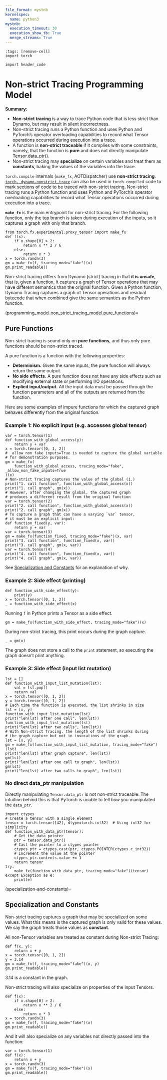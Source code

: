 ```yaml
---
file_format: mystnb
kernelspec:
  name: python3
mystnb:
  execution_timeout: 30
  execution_show_tb: True
  merge_streams: True
---
```


```{code-cell}
:tags: [remove-cell]
import torch

import header_code
```

# Non-strict Tracing Programming Model

**Summary:**
- **Non-strict tracing** is a way to trace Python code that is less strict than Dynamo, but may result in silent incorrectness.
- Non-strict tracing runs a Python function and uses Python and PyTorch’s operator overloading capabilities to record what Tensor operations occurred during execution into a trace.
- A function is **non-strict traceable** if it complies with some constraints, namely, that the function is **pure** and does not directly manipulate Tensor.data_ptr().
- Non-strict tracing may **specialize** on certain variables and treat them as **constants**, baking the values of the variables into the trace.

`torch.compile` internals (`make_fx`, AOTDispatcher) use **non-strict tracing**. [`torch._dynamo.nonstrict_trace`](programming_model.dynamo_nonstrict_trace) can also be used in `torch.compile`d code to mark sections of code to be traced with non-strict tracing.
Non-strict tracing runs a Python function and uses Python and PyTorch’s operator overloading capabilities to record what Tensor operations occurred during execution into a trace.

**`make_fx`** is the main entrypoint for non-strict tracing. For the following function, only the top branch is taken during execution of the inputs, so it captures a graph with only that branch.

```{code-cell}
from torch.fx.experimental.proxy_tensor import make_fx
def f(x):
    if x.shape[0] > 2:
        return x ** 2 / 6
    else:
        return x * 3
x = torch.randn(3)
gm = make_fx(f, tracing_mode="fake")(x)
gm.print_readable()
```

Non-strict tracing differs from Dynamo (strict) tracing in that **it is unsafe**, that is, given a function, it captures a graph of Tensor operations that may have different semantics than the original function.
Given a Python function, Dynamo Tracing captures a graph of Tensor operations and residual bytecode that when combined give the same semantics as the Python function.

(programming_model.non_strict_tracing_model.pure_functions)=

## Pure Functions

Non-strict tracing is sound only on **pure functions**, and thus only pure functions should be non-strict traced.

A pure function is a function with the following properties:

- **Determinism.** Given the same inputs, the pure function will always return the same output.
- **No side effects.** A pure function does not have any side effects such as modifying external state or performing I/O operations.
- **Explicit input/output.** All the input data must be passed through the function parameters and all of the outputs are returned from the function.

Here are some examples of impure functions for which the captured graph behaves differently from the original function.

### Example 1: No explicit input (e.g. accesses global tensor)
```{code-cell}
var = torch.tensor(1)
def function_with_global_access(y):
    return y + var
x = torch.tensor([0, 1, 2])
# _allow_non_fake_inputs=True is needed to capture the global variable
# for demonstration purposes.
gm = make_fx(
    function_with_global_access, tracing_mode="fake", _allow_non_fake_inputs=True
)(x)
# Non-strict Tracing captures the value of the global (1.)
print("1. call function", function_with_global_access(x))
print("1. call graph", gm(x))
# However, after changing the global, the captured graph
# produces a different result from the original function
var = torch.tensor(2)
print("2. call function", function_with_global_access(x))
print("2. call graph", gm(x))
# To capture a graph that can have a varying `var` tensor,
# it must be an explicit input:
def function_fixed(y, var):
    return y + var
var = torch.tensor(3)
gm = make_fx(function_fixed, tracing_mode="fake")(x, var)
print("3. call function", function_fixed(x, var))
print("3. call graph", gm(x, var))
var = torch.tensor(4)
print("4. call function", function_fixed(x, var))
print("4. call graph", gm(x, var))
```

See [Specialization and Constants](specialization-and-constants) for an explanation of why.

### Example 2: Side effect (printing)

```{code-cell}
def function_with_side_effect(y):
    print(y)
x = torch.tensor([0, 1, 2])
_ = function_with_side_effect(x)
```

Running `f` in Python prints a Tensor as a side effect.

```{code-cell}
gm = make_fx(function_with_side_effect, tracing_mode="fake")(x)
```

During non-strict tracing, this print occurs during the graph capture.

```{code-cell}
_ = gm(x)
```

The graph does not store a call to the `print` statement, so executing the graph doesn’t print anything.

### Example 3: Side effect (input list mutation)

```{code-cell}
lst = []
def function_with_input_list_mutation(lst):
    val = lst.pop()
    return val
x = torch.tensor([0, 1, 2])
y = torch.tensor([0, 1, 2])
# Each time the function is executed, the list shrinks in size
lst = [x, y]
function_with_input_list_mutation(lst)
print("len(lst) after one call", len(lst))
function_with_input_list_mutation(lst)
print("len(lst) after two calls", len(lst))
# With Non-strict Tracing, the length of the list shrinks during
# the graph capture but not in invocations of the graph.
lst = [x, y]
gm = make_fx(function_with_input_list_mutation, tracing_mode="fake")(lst)
print("len(lst) after graph capture", len(lst))
gm(lst)
print("len(lst) after one call to graph", len(lst))
gm(lst)
print("len(lst) after two calls to graph", len(lst))
```

### No direct data_ptr manipulation
Directly manipulating `Tensor.data_ptr` is not non-strict traceable. The intuition behind this is that PyTorch is unable to tell *how* you manipulated the `data_ptr`.

```{code-cell}
import ctypes
# Create a tensor with a single element
tensor = torch.tensor([42], dtype=torch.int32)  # Using int32 for simplicity
def function_with_data_ptr(tensor):
    # Get the data pointer
    ptr = tensor.data_ptr()
    # Cast the pointer to a ctypes pointer
    ctypes_ptr = ctypes.cast(ptr, ctypes.POINTER(ctypes.c_int32))
    # Increment the value at the pointer
    ctypes_ptr.contents.value += 1
    return tensor
try:
    make_fx(function_with_data_ptr, tracing_mode="fake")(tensor)
except Exception as e:
    print(e)
```

(specialization-and-constants)=
## Specialization and Constants

Non-strict tracing captures a graph that may be specialized on some values. What this means is the captured graph is only valid for these values. We say the graph treats those values as **constant**.

All non-Tensor variables are treated as constant during Non-strict Tracing:

```{code-cell}
def f(x, y):
    return x + y
x = torch.tensor([0, 1, 2])
y = 3.14
gm = make_fx(f, tracing_mode="fake")(x, y)
gm.print_readable()
```

3.14 is a constant in the graph.

Non-strict tracing will also specialize on properties of the input Tensors.

```{code-cell}
def f(x):
    if x.shape[0] > 2:
        return x ** 2 / 6
    else:
        return x * 3
x = torch.randn(3)
gm = make_fx(f, tracing_mode="fake")(x)
gm.print_readable()
```

And it will also specialize on any variables not directly passed into the function:

```{code-cell}
var = torch.tensor(1)
def f(x):
    return x + y
x = torch.randn(3)
gm = make_fx(f, tracing_mode="fake")(x)
gm.print_readable()
```
